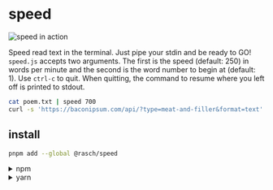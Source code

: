 # speed

![speed in action](https://i.imgur.com/OJn4CBA.gif)

Speed read text in the terminal. Just pipe your stdin and be ready to GO!
`speed.js` accepts two arguments. The first is the speed (default: 250) in words
per minute and the second is the word number to begin at (default: 1). Use
`ctrl-c` to quit. When quitting, the command to resume where you left off is
printed to stdout.

```sh
cat poem.txt | speed 700
curl -s 'https://baconipsum.com/api/?type=meat-and-filler&format=text' | speed 500
```

## install

```sh
pnpm add --global @rasch/speed
```

<details><summary>npm</summary><p>

```sh
npm install --global @rasch/speed
```

</p></details>
<details><summary>yarn</summary><p>

```sh
yarn global add @rasch/speed
```

</p></details>
